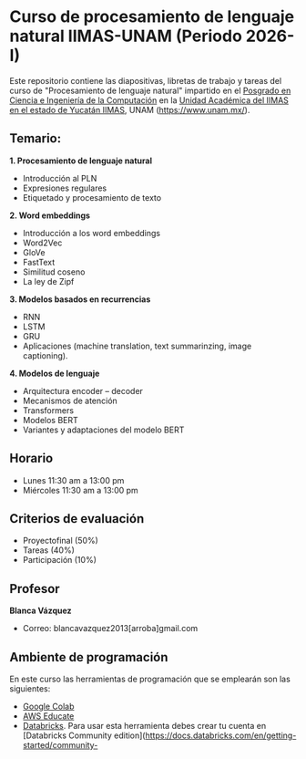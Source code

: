# Curso de procesamiento de lenguaje natural IIMAS-UNAM (Periodo 2026-I)
Este repositorio contiene las diapositivas, libretas de trabajo y tareas del curso de "Procesamiento de lenguaje natural" impartido en el [Posgrado en Ciencia e Ingeniería de la Computación](https://www.pcic.unam.mx/) en la [Unidad Académica del IIMAS en el estado de Yucatán IIMAS](https://www.iimas.unam.mx/unidad-academica-del-iimas-en-yucatan/), UNAM (https://www.unam.mx/).

## Temario:
**1. Procesamiento de lenguaje natural**
- Introducción al PLN
- Expresiones regulares
- Etiquetado y procesamiento de texto

**2. Word embeddings**
- Introducción a los word embeddings
- Word2Vec
- GloVe
- FastText
- Similitud coseno
- La ley de Zipf

**3. Modelos basados en recurrencias**
- RNN
- LSTM
- GRU
- Aplicaciones (machine translation, text summarinzing, image captioning).

**4. Modelos de lenguaje**
- Arquitectura encoder – decoder
- Mecanismos de atención
- Transformers
- Modelos BERT
- Variantes y adaptaciones del modelo BERT


 ## Horario
- Lunes 11:30 am a 13:00 pm
- Miércoles 11:30 am a 13:00 pm

## Criterios de evaluación
- Proyectofinal (50%)
- Tareas (40%)
- Participación (10%)

## Profesor
**Blanca Vázquez**
  - Correo: blancavazquez2013[arroba]gmail.com

## Ambiente de programación
En este curso las herramientas de programación que se emplearán son las siguientes:
- [Google Colab](https://colab.research.google.com/)
- [AWS Educate](https://aws.amazon.com/es/education/awseducate/)
- [Databricks](https://databricks.com/). Para usar esta herramienta debes crear tu cuenta en [Databricks Community edition](https://docs.databricks.com/en/getting-started/community-

